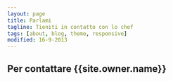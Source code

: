 ```yaml
---
layout: page
title: Parlami
tagline: Tieniti in contatto con lo chef
tags: [about, blog, theme, responsive]
modified: 16-9-2013
---
```


## Per contattare {{site.owner.name}}

